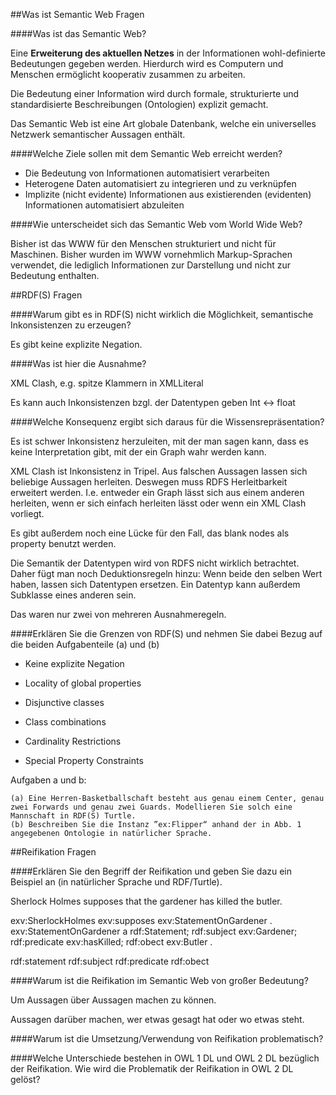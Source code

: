 ##Was ist Semantic Web Fragen

####Was ist das Semantic Web?

Eine **Erweiterung des aktuellen Netzes** in der Informationen wohl-definierte Bedeutungen gegeben werden. Hierdurch wird es Computern und Menschen ermöglicht kooperativ zusammen zu arbeiten.

Die Bedeutung einer Information wird durch formale, strukturierte und standardisierte Beschreibungen (Ontologien) explizit gemacht.

Das Semantic Web ist eine Art globale Datenbank, welche ein universelles Netzwerk semantischer Aussagen enthält.

####Welche Ziele sollen mit dem Semantic Web erreicht werden?

* Die Bedeutung von Informationen automatisiert verarbeiten
* Heterogene Daten automatisiert zu integrieren und zu verknüpfen
* Implizite (nicht evidente) Informationen aus existierenden (evidenten) Informationen automatisiert abzuleiten

####Wie unterscheidet sich das Semantic Web vom World Wide Web?

Bisher ist das WWW für den Menschen strukturiert und nicht für Maschinen. Bisher wurden im WWW vornehmlich Markup-Sprachen verwendet, die lediglich Informationen zur Darstellung und nicht zur Bedeutung enthalten.


##RDF(S) Fragen

####Warum gibt es in RDF(S) nicht wirklich die Möglichkeit, semantische Inkonsistenzen zu erzeugen?

Es gibt keine explizite Negation.

####Was ist hier die Ausnahme? 

XML Clash, e.g. spitze Klammern in XMLLiteral

Es kann auch Inkonsistenzen bzgl. der Datentypen geben Int <-> float

####Welche Konsequenz ergibt sich daraus für die Wissensrepräsentation?

Es ist schwer Inkonsistenz herzuleiten, mit der man sagen kann, dass es keine Interpretation gibt, mit der ein Graph wahr werden kann.

XML Clash ist Inkonsistenz in Tripel. Aus falschen Aussagen lassen sich beliebige Aussagen herleiten. Deswegen muss RDFS Herleitbarkeit erweitert werden. I.e. entweder ein Graph lässt sich aus einem anderen herleiten, wenn er sich einfach herleiten lässt oder wenn ein XML Clash vorliegt.

Es gibt außerdem noch eine Lücke für den Fall, das blank nodes als property benutzt werden.

Die Semantik der Datentypen wird von RDFS nicht wirklich betrachtet. Daher fügt man noch Deduktionsregeln hinzu: Wenn beide den selben Wert haben, lassen sich Datentypen ersetzen. Ein Datentyp kann außerdem Subklasse eines anderen sein. 

Das waren nur zwei von mehreren Ausnahmeregeln.

####Erklären Sie die Grenzen von RDF(S) und nehmen Sie dabei Bezug auf die beiden Aufgabenteile (a) und (b)

* Keine explizite Negation

* Locality of global properties

* Disjunctive classes

* Class combinations

* Cardinality Restrictions

* Special Property Constraints

Aufgaben a und b:

    (a) Eine Herren-Basketballschaft besteht aus genau einem Center, genau zwei Forwards und genau zwei Guards. Modellieren Sie solch eine Mannschaft in RDF(S) Turtle.
    (b) Beschreiben Sie die Instanz ”ex:Flipper“ anhand der in Abb. 1 angegebenen Ontologie in natürlicher Sprache.

##Reifikation Fragen

####Erklären Sie den Begriff der Reifikation und geben Sie dazu ein Beispiel an (in natürlicher Sprache und RDF/Turtle).

Sherlock Holmes supposes that the gardener has killed the butler.

exv:SherlockHolmes exv:supposes exv:StatementOnGardener .
exv:StatementOnGardener a rdf:Statement;
    rdf:subject exv:Gardener;
    rdf:predicate exv:hasKilled;
    rdf:obect exv:Butler .

rdf:statement
rdf:subject
rdf:predicate
rdf:obect

####Warum ist die Reifikation im Semantic Web von großer Bedeutung?

Um Aussagen über Aussagen machen zu können.

Aussagen darüber machen, wer etwas gesagt hat oder wo etwas steht.

####Warum ist die Umsetzung/Verwendung von Reifikation problematisch?


####Welche Unterschiede bestehen in OWL 1 DL und OWL 2 DL bezüglich der Reifikation. Wie wird die Problematik der Reifikation in OWL 2 DL gelöst?